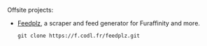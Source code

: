Offsite projects:

- [Feedplz](https://feedplz.codl.fr/), a scraper and feed generator for Furaffinity and more.
  
  `git clone https://f.codl.fr/feedplz.git`
